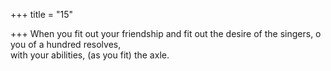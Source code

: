 +++
title = "15"

+++
 When you fit out your friendship and fit out the desire of the singers, o  you of a hundred resolves,  
with your abilities, (as you fit) the axle.  